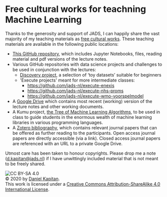 # Free cultural works for teachning Machine Learning

Thanks to the generosity and support of JADS, I can happily share the vast majority of my teaching materials as [free cultural works](https://creativecommons.org/share-your-work/public-domain/freeworks/). These teaching materials are available in the following public locations:

- [This GitHub repository](https://github.com/jads-nl/public-lectures), which includes Jupyter Notebooks, files, reading material and pdf versions of the lecture notes.
- Various GitHub repositories with data science projects and challenges to be used in conjunction with the lectures:
  - [Discovery project](https://github.com/jads-nl/discovery-projects), a selection of ‘toy datasets’ suitable for beginners
  - 'Execute projects' meant for more intermediate classes:
    - https://github.com/jads-nl/execute-enexis
    - https://github.com/jads-nl/execute-nhs-proms
    - https://github.com/jads-nl/execute-wmo-voorspelmodel
- A [Google Drive](https://drive.google.com/drive/folders/1vq3r0caQL9t36dJmrlsg5VN9f2zqxWdq?usp=sharing) which contains most recent (working) version of the lecture notes and other working documents.
- A Kumu project, [the Tree of Machine Learning Algorithms](https://kumu.io/jads/tree-of-machine-learning-algorithms), to be used in class to guide students in the enormous wealth of machine learning libraries in various programming languages.
- A [Zotero bibliography](https://www.zotero.org/groups/2355280/jads/library), which contains relevant journal papers that can be offered as further reading to the participants. Open access journal papers are directly accessible (via a link). Closed access journal papers are referenced with an URL to a private Google Drive.

Utmost care has been taken to honour copyrights. Please drop me a note (d.kapitan@jads.nl) if I have unwittingly included material that is not meant to be freely shared.

![CC BY-SA 4.0](https://i.creativecommons.org/l/by-sa/4.0/88x31.png)<br>&copy; 2020 by [Daniel Kapitan](https://www.linkedin.com/in/dkapitan).
<br>This work is licensed under a [Creative Commons Attribution-ShareAlike 4.0 International License](http://creativecommons.org/licenses/by-sa/4.0/).

